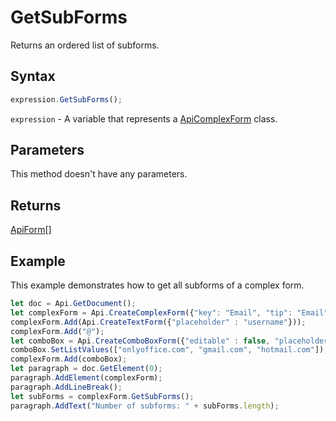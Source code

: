 # GetSubForms

Returns an ordered list of subforms.

## Syntax

```javascript
expression.GetSubForms();
```

`expression` - A variable that represents a [ApiComplexForm](../ApiComplexForm.md) class.

## Parameters

This method doesn't have any parameters.

## Returns

[ApiForm](../../Enumeration/ApiForm.md)[]

## Example

This example demonstrates how to get all subforms of a complex form.

```javascript editor-pdf
let doc = Api.GetDocument();
let complexForm = Api.CreateComplexForm({"key": "Email", "tip": "Email", "placeholder": "Start to fill complex form"});
complexForm.Add(Api.CreateTextForm({"placeholder" : "username"}));
complexForm.Add("@");
let comboBox = Api.CreateComboBoxForm({"editable" : false, "placeholder" : "mail.com"});
comboBox.SetListValues(["onlyoffice.com", "gmail.com", "hotmail.com"]);
complexForm.Add(comboBox);
let paragraph = doc.GetElement(0);
paragraph.AddElement(complexForm);
paragraph.AddLineBreak();
let subForms = complexForm.GetSubForms();
paragraph.AddText("Number of subforms: " + subForms.length);

```
